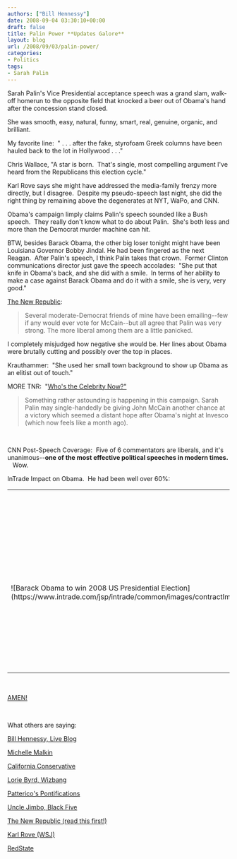 ```yaml
---
authors: ["Bill Hennessy"]
date: 2008-09-04 03:30:10+00:00
draft: false
title: Palin Power **Updates Galore**
layout: blog
url: /2008/09/03/palin-power/
categories:
- Politics
tags:
- Sarah Palin
---
```


Sarah Palin's Vice Presidential acceptance speech was a grand slam, walk-off homerun to the opposite field that knocked a beer out of Obama's hand after the concession stand closed.

She was smooth, easy, natural, funny, smart, real, genuine, organic, and brilliant.

My favorite line:  " . . . after the fake, styrofoam Greek columns have been hauled back to the lot in Hollywood . . ."

Chris Wallace, "A star is born.  That's single, most compelling argument I've heard from the Republicans this election cycle."

Karl Rove says she might have addressed the media-family frenzy more directly, but I disagree.  Despite my pseudo-speech last night, she did the right thing by remaining above the degenerates at NYT, WaPo, and CNN.

Obama's campaign limply claims Palin's speech sounded like a Bush speech.  They really don't know what to do about Palin.  She's both less and more than the Democrat murder machine can hit.

BTW, besides Barack Obama, the other big loser tonight might have been Louisiana Governor Bobby Jindal. He had been fingered as the next Reagan.  After Palin's speech, I think Palin takes that crown.  Former Clinton communications director just gave the speech accolades:  "She put that knife in Obama's back, and she did with a smile.  In terms of her ability to make a case against Barack Obama and do it with a smile, she is very, very good."

[The New Republic](https://blogs.tnr.com/tnr/blogs/the_stump/archive/2008/09/03/focus-group-palin-was-alarmingly-strong.aspx):  


> Several moderate-Democrat friends of mine have been emailing--few if any would ever vote for McCain--but all agree that Palin was very strong. The more liberal among them are a little panicked. 

I completely misjudged how negative she would be. Her lines about Obama were brutally cutting and possibly over the top in places. 


Krauthammer:  "She used her small town background to show up Obama as an elitist out of touch."

MORE TNR:  "[Who's the Celebrity Now?"](https://blogs.tnr.com/tnr/blogs/the_stump/archive/2008/09/03/who-s-the-celebrity-now.aspx)


> Something rather astounding is happening in this campaign. Sarah Palin may single-handedly be giving John McCain another chance at a victory which seemed a distant hope after Obama's night at Invesco (which now feels like a month ago).


 

CNN Post-Speech Coverage:  Five of 6 commentators are liberals, and it's unanimous--**one of the most effective political speeches in modern times.**    Wow.

InTrade Impact on Obama.  He had been well over 60%:
<table cellpadding="0" cellspacing="0" border="0" class="featuredEventsBox" >
<tbody >
<tr >

<td colspan="4" align="center" class="featuredEventHeader" >2008 US Election - 2008 Presidential Election Winner (Individual)
</td>
</tr>
<tr >

<td colspan="4" align="center" class="featuredEventHeaderLower" >Barack Obama to win 2008 US Presidential Election
</td>
</tr>
<tr >

<td align="left" rowspan="3" class="featuredEventImage" valign="middle" >![Barack Obama to win 2008 US Presidential Election](https://www.intrade.com/jsp/intrade/common/images/contractImages/obama.jpg)

</td>

<td class="featuredEventContent" >
<table cellpadding="0" cellspacing="0" border="0" width="100%" >
<tbody >
<tr >

<td align="left" >**Last Price:**
</td>

<td colspan="2" align="center" >****59.0   {{< figure src="https://www.intrade.com/jsp/intrade/common/images/homepage/priceDown.gif" >}}
 2.7****
</td>
</tr>
<tr >

<td colspan="3" > 
</td>
</tr>
<tr >

<td align="left" >**You can buy
this at 59.0**
</td>

<td align="center" >
</td>
</tr>
<tr >

<td colspan="2" > 
</td>
</tr>
<tr >

<td align="left" >**You can sell
this at 58.9**
</td>

<td align="center" >
</td>
</tr>
<tr >

<td colspan="2" > 
</td>
</tr>
<tr >

<td align="left" >
</td>

<td align="center" >
</td>
</tr>
</tbody></table>

</td>

<td width="170" align="center" class="graph" >[{{< figure src="https://www.intrade.com/jsp/intrade/common/images/homepage/cachedGraphs/409933.png" >}}
](https://www.intrade.com//?request_operation=main&request_type=action&checkHomePage=true#)
</td>
</tr>
</tbody></table>
 

[AMEN!](https://michellemalkin.com/2008/09/03/cut-the-someone-wrote-the-speech-for-her-crap/)

 

What others are saying:

[Bill Hennessy, Live Blog](https://hennessysview.com/2008/09/03/live-blogging-the-palin-speech/)

[Michelle Malkin](https://michellemalkin.com/2008/09/03/ladys-night-palin-at-the-rnc/)

[California Conservative](https://www.californiaconservative.org/2008/liveblogging-sarah-palin/)

[Lorie Byrd, Wizbang](https://wizbangblog.com/content/2008/09/03/so-much-for-the-redneck-beauty-queen-mayor-of-a-pissant-town.php)

[Patterico's Pontifications](https://patterico.com/2008/09/03/holy-moley/)

[Uncle Jimbo, Black Five](https://www.blackfive.net/main/2008/09/what-we-heard-s.html)

[The New Republic (read this first!)](https://blogs.tnr.com/tnr/blogs/the_stump/archive/2008/09/03/focus-group-palin-was-alarmingly-strong.aspx)

[Karl Rove (WSJ)](https://online.wsj.com/article/SB122048917883797417.html?mod=rss_opinion_main)

[RedState](https://www.redstate.com/diaries/redstate/2008/sep/03/sarah-palin-an-amazing-historic-epic-win/)
